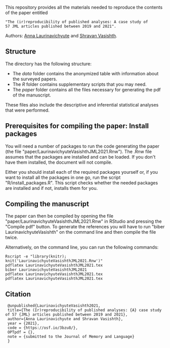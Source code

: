 This repository provides all the materials needed to reproduce the contents of the paper entitled 

    "The (ir)reproducibility of published analyses: A case study of 
    57 JML articles published between 2019 and 2021".

Authors: [Anna Laurinavichyute](https://annlaurin.github.io/) and [Shravan Vasishth](vasishth.github.io).

## Structure

The directory has the following structure: 

- The *data* folder contains the anonymized table with information about the surveyed papers.
- The *R* folder contains supplementary scripts that you may need. 
- The *paper* folder contains all the files necessary for generating the pdf of the manuscript. 

These files also include the descriptive and inferential statistical analyses that were performed.

## Prerequisites for compiling the paper: Install packages

You will need a number of packages to run the code generating the paper (the file "paper/LaurinavichyuteVasishthJML2021.Rnw"). The .Rnw file assumes that the packages are installed and can be loaded. If you don't have them installed, the document will not compile. 

Either you should install each of the required packages yourself or, if you want to install all the packages in one go, run the script "R/install_packages.R". This script checks whether the needed packages are installed and if not, installs them for you.

## Compiling the manuscript

The paper can then be compiled by opening the file "paper/LaurinavichyuteVasishthJML2021.Rnw" in RStudio and pressing the "Compile pdf" button. To generate the references you will have to run "biber LaurinavichyuteVasishth" on the command line and then compile the file twice. 

Alternatively, on the command line, you can run the following commands:

    Rscript -e "library(knitr); knit('LaurinavichyuteVasishthJML2021.Rnw')"
    pdflatex LaurinavichyuteVasishthJML2021.tex
    biber LaurinavichyuteVasishthJML2021
    pdflatex LaurinavichyuteVasishthJML2021.tex
    pdflatex LaurinavichyuteVasishthJML2021.tex


## Citation

     @unpublished{LaurinavichyuteVasishth2021,
     title={The (Ir)reproducibility of published analyses: {A} case study of 57 {JML} articles published between 2019 and 2021},
     author={Anna Laurinavichyute and Shravan Vasishth},
     year = {2021},
     code = {https://osf.io/3bzu8/},
     OPTpdf = {},
     note = {submitted to the Journal of Memory and Language}
     }
